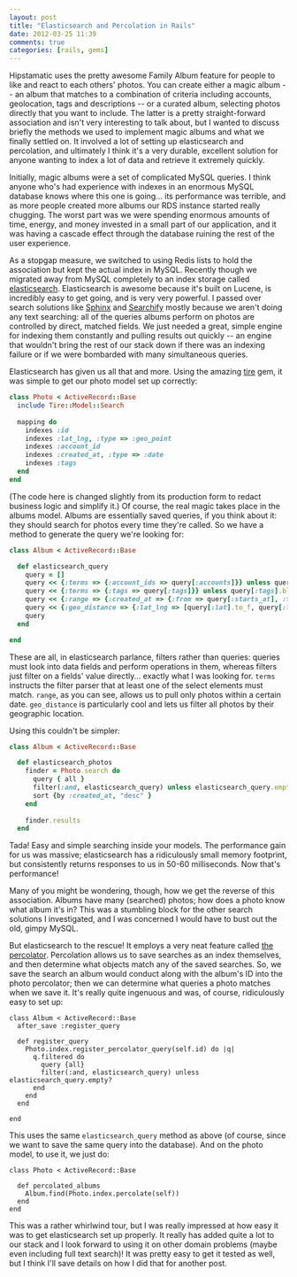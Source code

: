 ```yaml
---
layout: post
title: "Elasticsearch and Percolation in Rails"
date: 2012-03-25 11:39
comments: true
categories: [rails, gems]
---
```

Hipstamatic uses the pretty awesome Family Album feature for people to like and react to each others' photos. You can create either a magic album -- an album that matches to a combination of criteria including accounts, geolocation, tags and descriptions -- or a curated album, selecting photos directly that you want to include. The latter is a pretty straight-forward association and isn't very interesting to talk about, but I wanted to discuss briefly the methods we used to implement magic albums and what we finally settled on. It involved a lot of setting up elasticsearch and percolation, and ultimately I think it's a very durable, excellent solution for anyone wanting to index a lot of data and retrieve it extremely quickly.

<!-- more -->

Initially, magic albums were a set of complicated MySQL queries. I think anyone who's had experience with indexes in an enormous MySQL database knows where this one is going... its performance was terrible, and as more people created more albums our RDS instance started really chugging. The worst part was we were spending enormous amounts of time, energy, and money invested in a small part of our application, and it was having a cascade effect through the database ruining the rest of the user experience.

As a stopgap measure, we switched to using Redis lists to hold the association but kept the actual index in MySQL. Recently though we migrated away from MySQL completely to an index storage called [elasticsearch](http://www.elasticsearch.org/). Elasticsearch is awesome because it's built on Lucene, is incredibly easy to get going, and is very very powerful. I passed over search solutions like [Sphinx](http://sphinxsearch.com/) and [Searchify](http://www.searchify.com/) mostly because we aren't doing any text searching: all of the queries albums perform on photos are controlled by direct, matched fields. We just needed a great, simple engine for indexing them constantly and pulling results out quickly -- an engine that wouldn't bring the rest of our stack down if there was an indexing failure or if we were bombarded with many simultaneous queries.

Elasticsearch has given us all that and more. Using the amazing [tire](https://github.com/karmi/tire) gem, it was simple to get our photo model set up correctly:

```ruby
class Photo < ActiveRecord::Base
  include Tire::Model::Search
  
  mapping do
    indexes :id
    indexes :lat_lng, :type => :geo_point
    indexes :account_id
    indexes :created_at, :type => :date
    indexes :tags
  end
end
```

(The code here is changed slightly from its production form to redact business logic and simplify it.) Of course, the real magic takes place in the albums model. Albums are essentially saved queries, if you think about it: they should search for photos every time they're called. So we have a method to generate the query we're looking for:

```ruby
class Album < ActiveRecord::Base

  def elasticsearch_query
    query = []
    query << {:terms => {:account_ids => query[:accounts]}} unless query[:accounts].blank?
    query << {:terms => {:tags => query[:tags]}} unless query[:tags].blank?
    query << {:range => {:created_at => {:from => query[:starts_at], :to => query[:ends_at]}}} unless query[:starts_at].blank? && query[:ends_at].blank?
    query << {:geo_distance => {:lat_lng => [query[:lat].to_f, query[:lng].to_f.join(','), :distance => "#{query[:range]}km"}} unless query[:lat].blank? || query[:lng].blank?
    query
  end

end
```

These are all, in elasticsearch parlance, filters rather than queries: queries must look into data fields and perform operations in them, whereas filters just filter on a fields' value directly... exactly what I was looking for. `terms` instructs the filter parser that at least one of the select elements must match. `range`, as you can see, allows us to pull only photos within a certain date. `geo_distance` is particularly cool and lets us filter all photos by their geographic location.

Using this couldn't be simpler:

```ruby
class Album < ActiveRecord::Base

  def elasticsearch_photos
    finder = Photo.search do
      query { all }
      filter(:and, elasticsearch_query) unless elasticsearch_query.empty?
      sort {by :created_at, "desc" }
    end
    
    finder.results
  end
```

Tada! Easy and simple searching inside your models. The performance gain for us was massive; elasticsearch has a ridiculously small memory footprint, but consistently returns responses to us in 50-60 milliseconds. Now that's performance!

Many of you might be wondering, though, how we get the reverse of this association. Albums have many (searched) photos; how does a photo know what album it's in? This was a stumbling block for the other search solutions I investigated, and I was concerned I would have to bust out the old, gimpy MySQL.

But elasticsearch to the rescue! It employs a very neat feature called [the percolator](http://www.elasticsearch.org/blog/2011/02/08/percolator.html). Percolation allows us to save searches as an index themselves, and then determine what objects match any of the saved searches. So, we save the search an album would conduct along with the album's ID into the photo percolator; then we can determine what queries a photo matches when we save it. It's really quite ingenuous and was, of course, ridiculously easy to set up:


```
class Album < ActiveRecord::Base
  after_save :register_query

  def register_query
    Photo.index.register_percolator_query(self.id) do |q|
      q.filtered do
        query {all}
        filter(:and, elasticsearch_query) unless elasticsearch_query.empty?
      end
    end
  end
  
end
```

This uses the same `elasticsearch_query` method as above (of course, since we want to save the same query into the database). And on the photo model, to use it, we just do:

```
class Photo < ActiveRecord::Base

  def percolated_albums
    Album.find(Photo.index.percolate(self))
  end
end
```

This was a rather whirlwind tour, but I was really impressed at how easy it was to get elasticsearch set up properly. It really has added quite a lot to our stack and I look forward to using it on other domain problems (maybe even including full text search)! It was pretty easy to get it tested as well, but I think I'll save details on how I did that for another post.